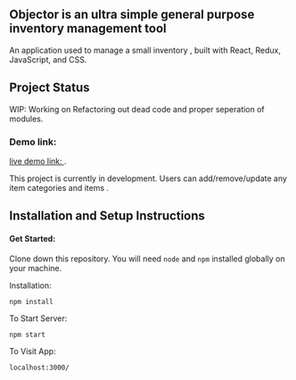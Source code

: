 ## Objector is an ultra simple general purpose inventory management tool

An application used to manage a small inventory , built with React, Redux, JavaScript, and CSS.

## Project Status
WIP: Working on Refactoring out dead code and  proper seperation of modules. 
### Demo link: 
[live demo link: ](http://reltronx.github.io/objector ).

This project is currently in development. Users can add/remove/update any item categories and items . 
## Installation and Setup Instructions
#### Get Started:  

Clone down this repository. You will need `node` and `npm` installed globally on your machine.  

Installation:

`npm install`  

To Start Server:

`npm start`  

To Visit App:

`localhost:3000/`  